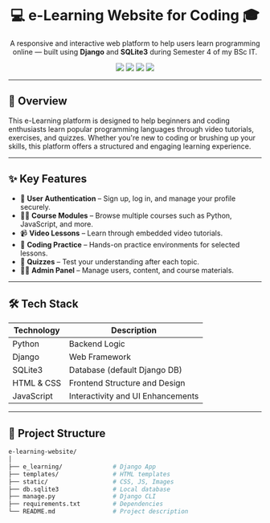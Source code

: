 <h1 align="center">💻 e-Learning Website for Coding 🎓</h1>

<p align="center">
  A responsive and interactive web platform to help users learn programming online — built using <strong>Django</strong> and <strong>SQLite3</strong> during Semester 4 of my BSc IT.
</p>

<p align="center">
  <img src="https://img.shields.io/badge/Django-Framework-green" />
  <img src="https://img.shields.io/badge/SQLite-Database-blue" />
  <img src="https://img.shields.io/badge/Python-3.10-yellow" />
  <img src="https://img.shields.io/badge/Status-Completed-brightgreen" />
</p>

---

## 🌟 Overview

This e-Learning platform is designed to help beginners and coding enthusiasts learn popular programming languages through video tutorials, exercises, and quizzes. Whether you're new to coding or brushing up your skills, this platform offers a structured and engaging learning experience.

---

## ✨ Key Features

- 🔐 **User Authentication** – Sign up, log in, and manage your profile securely.
- 🧑‍🏫 **Course Modules** – Browse multiple courses such as Python, JavaScript, and more.
- 📹 **Video Lessons** – Learn through embedded video tutorials.
- 📝 **Coding Practice** – Hands-on practice environments for selected lessons.
- 🧠 **Quizzes** – Test your understanding after each topic.
- 🧑‍💼 **Admin Panel** – Manage users, content, and course materials.

---

## 🛠️ Tech Stack

| Technology    | Description                    |
|---------------|--------------------------------|
| Python        | Backend Logic                  |
| Django        | Web Framework                  |
| SQLite3       | Database (default Django DB)   |
| HTML & CSS    | Frontend Structure and Design  |
| JavaScript    | Interactivity and UI Enhancements |

---

## 📁 Project Structure

```bash
e-learning-website/
│
├── e_learning/              # Django App
├── templates/               # HTML templates
├── static/                  # CSS, JS, Images
├── db.sqlite3               # Local database
├── manage.py                # Django CLI
├── requirements.txt         # Dependencies
└── README.md                # Project description
